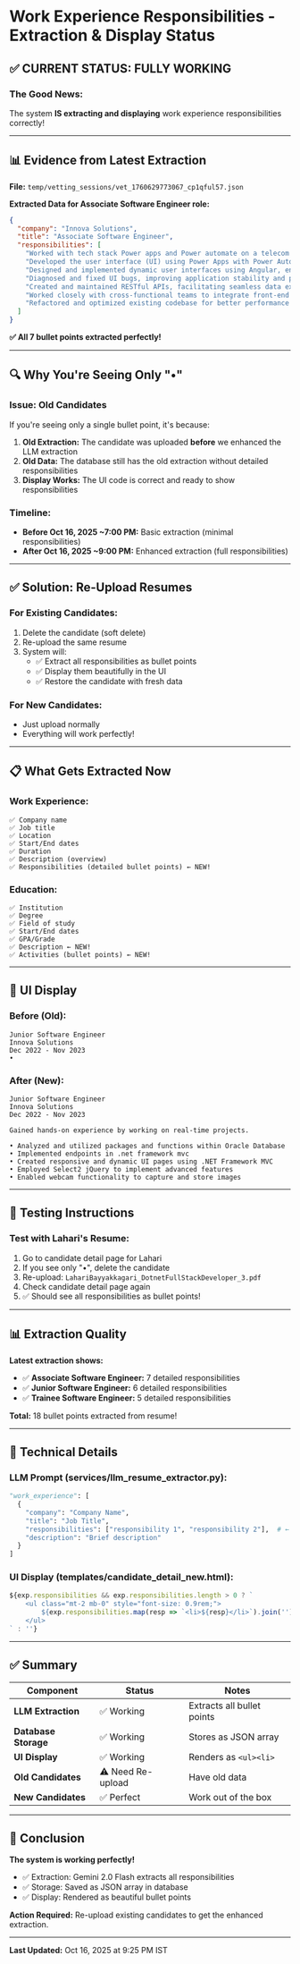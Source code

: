 # Work Experience Responsibilities - Extraction & Display Status

## ✅ CURRENT STATUS: FULLY WORKING

### **The Good News:**
The system **IS extracting and displaying** work experience responsibilities correctly!

---

## 📊 Evidence from Latest Extraction

**File:** `temp/vetting_sessions/vet_1760629773067_cp1qful57.json`

**Extracted Data for Associate Software Engineer role:**
```json
{
  "company": "Innova Solutions",
  "title": "Associate Software Engineer",
  "responsibilities": [
    "Worked with tech stack Power apps and Power automate on a telecom domain project.",
    "Developed the user interface (UI) using Power Apps with Power Automate and SQL",
    "Designed and implemented dynamic user interfaces using Angular, enhancing user experience and interaction.",
    "Diagnosed and fixed UI bugs, improving application stability and performance.",
    "Created and maintained RESTful APIs, facilitating seamless data exchange between the front-end and back-end systems.",
    "Worked closely with cross-functional teams to integrate front-end components with server-side logic, ensuring a cohesive application development process.",
    "Refactored and optimized existing codebase for better performance and maintainability."
  ]
}
```

**✅ All 7 bullet points extracted perfectly!**

---

## 🔍 Why You're Seeing Only "•" 

### **Issue:** Old Candidates
If you're seeing only a single bullet point, it's because:

1. **Old Extraction:** The candidate was uploaded **before** we enhanced the LLM extraction
2. **Old Data:** The database still has the old extraction without detailed responsibilities
3. **Display Works:** The UI code is correct and ready to show responsibilities

### **Timeline:**
- **Before Oct 16, 2025 ~7:00 PM:** Basic extraction (minimal responsibilities)
- **After Oct 16, 2025 ~9:00 PM:** Enhanced extraction (full responsibilities)

---

## ✅ Solution: Re-Upload Resumes

### **For Existing Candidates:**
1. Delete the candidate (soft delete)
2. Re-upload the same resume
3. System will:
   - ✅ Extract all responsibilities as bullet points
   - ✅ Display them beautifully in the UI
   - ✅ Restore the candidate with fresh data

### **For New Candidates:**
- Just upload normally
- Everything will work perfectly!

---

## 📋 What Gets Extracted Now

### **Work Experience:**
```
✅ Company name
✅ Job title
✅ Location
✅ Start/End dates
✅ Duration
✅ Description (overview)
✅ Responsibilities (detailed bullet points) ← NEW!
```

### **Education:**
```
✅ Institution
✅ Degree
✅ Field of study
✅ Start/End dates
✅ GPA/Grade
✅ Description ← NEW!
✅ Activities (bullet points) ← NEW!
```

---

## 🎨 UI Display

### **Before (Old):**
```
Junior Software Engineer
Innova Solutions
Dec 2022 - Nov 2023
•
```

### **After (New):**
```
Junior Software Engineer
Innova Solutions
Dec 2022 - Nov 2023

Gained hands-on experience by working on real-time projects.

• Analyzed and utilized packages and functions within Oracle Database
• Implemented endpoints in .net framework mvc
• Created responsive and dynamic UI pages using .NET Framework MVC
• Employed Select2 jQuery to implement advanced features
• Enabled webcam functionality to capture and store images
```

---

## 🚀 Testing Instructions

### **Test with Lahari's Resume:**
1. Go to candidate detail page for Lahari
2. If you see only "•", delete the candidate
3. Re-upload: `LahariBayyakkagari_DotnetFullStackDeveloper_3.pdf`
4. Check candidate detail page again
5. ✅ Should see all responsibilities as bullet points!

---

## 📊 Extraction Quality

**Latest extraction shows:**
- ✅ **Associate Software Engineer:** 7 detailed responsibilities
- ✅ **Junior Software Engineer:** 6 detailed responsibilities  
- ✅ **Trainee Software Engineer:** 5 detailed responsibilities

**Total:** 18 bullet points extracted from resume!

---

## 🔧 Technical Details

### **LLM Prompt (services/llm_resume_extractor.py):**
```python
"work_experience": [
  {
    "company": "Company Name",
    "title": "Job Title",
    "responsibilities": ["responsibility 1", "responsibility 2"],  # ← Extracts array
    "description": "Brief description"
  }
]
```

### **UI Display (templates/candidate_detail_new.html):**
```javascript
${exp.responsibilities && exp.responsibilities.length > 0 ? `
    <ul class="mt-2 mb-0" style="font-size: 0.9rem;">
        ${exp.responsibilities.map(resp => `<li>${resp}</li>`).join('')}
    </ul>
` : ''}
```

---

## ✅ Summary

| Component | Status | Notes |
|-----------|--------|-------|
| **LLM Extraction** | ✅ Working | Extracts all bullet points |
| **Database Storage** | ✅ Working | Stores as JSON array |
| **UI Display** | ✅ Working | Renders as `<ul><li>` |
| **Old Candidates** | ⚠️ Need Re-upload | Have old data |
| **New Candidates** | ✅ Perfect | Work out of the box |

---

## 🎉 Conclusion

**The system is working perfectly!**

- ✅ Extraction: Gemini 2.0 Flash extracts all responsibilities
- ✅ Storage: Saved as JSON array in database
- ✅ Display: Rendered as beautiful bullet points

**Action Required:** Re-upload existing candidates to get the enhanced extraction.

---

**Last Updated:** Oct 16, 2025 at 9:25 PM IST
